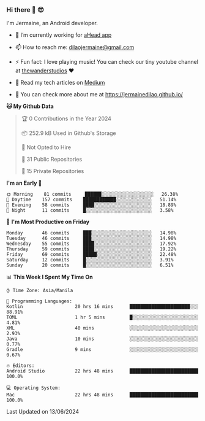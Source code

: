 ### Hi there 👋 😎
I'm Jermaine, an Android developer.

- 🔭 I’m currently working for [aHead app](https://www.ahead-app.com/)

- 📫 How to reach me: dilaojermaine@gmail.com

- ⚡ Fun fact: I love playing music! You can check our tiny youtube channel at [thewanderstudios](https://www.youtube.com/thewanderstudios) ♥️

- 📖 Read my tech articles on [Medium](https://jermainedilao.medium.com/)

- 👀 You can check more about me at https://jermainedilao.github.io/

<!--
**jermainedilao/jermainedilao** is a ✨ _special_ ✨ repository because its `README.md` (this file) appears on your GitHub profile.

Here are some ideas to get you started:

- 🔭 I’m currently working on ...
- 🌱 I’m currently learning ...
- 👯 I’m looking to collaborate on ...
- 🤔 I’m looking for help with ...
- 💬 Ask me about ...
- 📫 How to reach me: ...
- 😄 Pronouns: ...
- ⚡ Fun fact: ...
-->

<!--START_SECTION:waka-->
**🐱 My Github Data** 

> 🏆 0 Contributions in the Year 2024
 > 
> 📦 252.9 kB Used in Github's Storage 
 > 
> 🚫 Not Opted to Hire
 > 
> 📜 31 Public Repositories 
 > 
> 🔑 15 Private Repositories  
 > 
**I'm an Early 🐤** 

```text
🌞 Morning    81 commits     ██████░░░░░░░░░░░░░░░░░░░   26.38% 
🌆 Daytime    157 commits    ████████████░░░░░░░░░░░░░   51.14% 
🌃 Evening    58 commits     ████░░░░░░░░░░░░░░░░░░░░░   18.89% 
🌙 Night      11 commits     █░░░░░░░░░░░░░░░░░░░░░░░░   3.58%

```
📅 **I'm Most Productive on Friday** 

```text
Monday       46 commits     ███░░░░░░░░░░░░░░░░░░░░░░   14.98% 
Tuesday      46 commits     ███░░░░░░░░░░░░░░░░░░░░░░   14.98% 
Wednesday    55 commits     ████░░░░░░░░░░░░░░░░░░░░░   17.92% 
Thursday     59 commits     ████░░░░░░░░░░░░░░░░░░░░░   19.22% 
Friday       69 commits     █████░░░░░░░░░░░░░░░░░░░░   22.48% 
Saturday     12 commits     █░░░░░░░░░░░░░░░░░░░░░░░░   3.91% 
Sunday       20 commits     █░░░░░░░░░░░░░░░░░░░░░░░░   6.51%

```


📊 **This Week I Spent My Time On** 

```text
⌚︎ Time Zone: Asia/Manila

💬 Programming Languages: 
Kotlin                   20 hrs 16 mins      ██████████████████████░░░   88.91% 
TOML                     1 hr 5 mins         █░░░░░░░░░░░░░░░░░░░░░░░░   4.81% 
XML                      40 mins             ░░░░░░░░░░░░░░░░░░░░░░░░░   2.93% 
Java                     10 mins             ░░░░░░░░░░░░░░░░░░░░░░░░░   0.77% 
Gradle                   9 mins              ░░░░░░░░░░░░░░░░░░░░░░░░░   0.67%

🔥 Editors: 
Android Studio           22 hrs 48 mins      █████████████████████████   100.0%

💻 Operating System: 
Mac                      22 hrs 48 mins      █████████████████████████   100.0%

```


 Last Updated on 13/06/2024
<!--END_SECTION:waka-->
